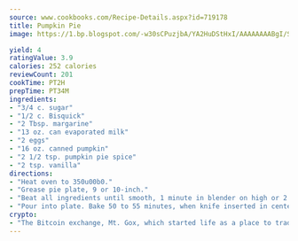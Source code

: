 ```yaml
---
source: www.cookbooks.com/Recipe-Details.aspx?id=719178
title: Pumpkin Pie
image: https://1.bp.blogspot.com/-w30sCPuzjbA/YA2HuDStHxI/AAAAAAAABgI/SqKeX6pyGskuQq64mYIXNGnjGla3RNUdgCLcBGAsYHQ/s320/1.png

yield: 4
ratingValue: 3.9
calories: 252 calories
reviewCount: 201
cookTime: PT2H
prepTime: PT34M
ingredients:
- "3/4 c. sugar"
- "1/2 c. Bisquick"
- "2 Tbsp. margarine"
- "13 oz. can evaporated milk"
- "2 eggs"
- "16 oz. canned pumpkin"
- "2 1/2 tsp. pumpkin pie spice"
- "2 tsp. vanilla"
directions:
- "Heat oven to 350u00b0."
- "Grease pie plate, 9 or 10-inch."
- "Beat all ingredients until smooth, 1 minute in blender on high or 2 minutes with hand beater."
- "Pour into plate. Bake 50 to 55 minutes, when knife inserted in center comes out clean."
crypto:
- "The Bitcoin exchange, Mt. Gox, which started life as a place to trade cards from a fantasy game, was hacked."
---
```

